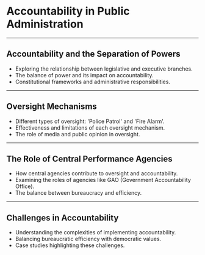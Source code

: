 # Accountability in Public Administration

---

## Accountability and the Separation of Powers
- Exploring the relationship between legislative and executive branches.
- The balance of power and its impact on accountability.
- Constitutional frameworks and administrative responsibilities.

---

## Oversight Mechanisms
- Different types of oversight: 'Police Patrol' and 'Fire Alarm'.
- Effectiveness and limitations of each oversight mechanism.
- The role of media and public opinion in oversight.

---

## The Role of Central Performance Agencies
- How central agencies contribute to oversight and accountability.
- Examining the roles of agencies like GAO (Government Accountability Office).
- The balance between bureaucracy and efficiency.

---

## Challenges in Accountability
- Understanding the complexities of implementing accountability.
- Balancing bureaucratic efficiency with democratic values.
- Case studies highlighting these challenges.
